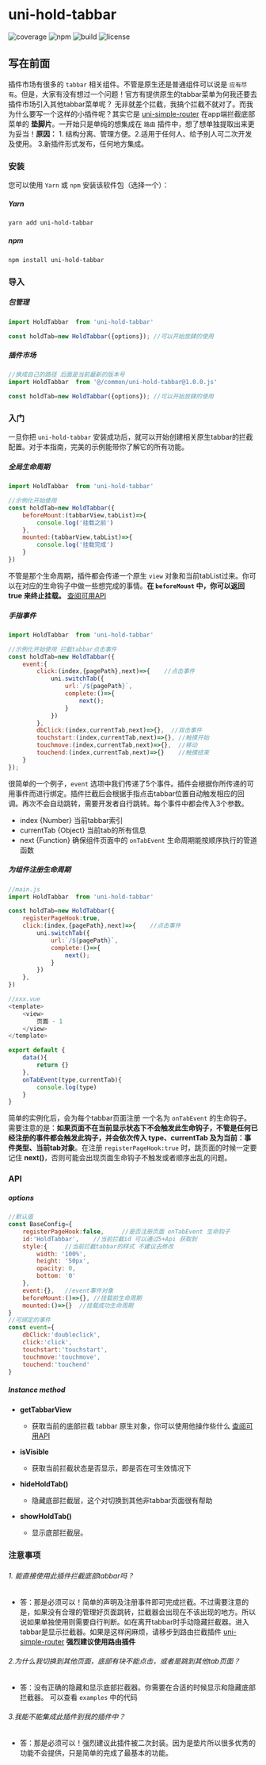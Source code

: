 
# uni-hold-tabbar

![coverage](https://img.shields.io/badge/coverage%20-95%25-green)   ![npm](https://img.shields.io/badge/npm%20-v2.6.11-blue) ![build](https://img.shields.io/badge/build-passing-brightgreen) ![license](https://img.shields.io/badge/license-MIT-red)

## 写在前面

插件市场有很多的 `tabbar` 相关组件。不管是原生还是普通组件可以说是 `应有尽有`。但是，大家有没有想过一个问题！官方有提供原生的tabbar菜单为何我还要去插件市场引入其他tabbar菜单呢？ 无非就差个拦截，我搞个拦截不就对了。而我为什么要写一个这样的小插件呢？其实它是 [uni-simple-router](https://github.com/SilurianYang/uni-simple-router) 在app端拦截底部菜单的 **垫脚片**。一开始只是单纯的想集成在 `路由` 插件中，想了想单独提取出来更为妥当！**原因：** 1. 结构分离、管理方便。2.适用于任何人、给予别人可二次开发及使用。 3.新插件形式发布，任何地方集成。


### 安装

您可以使用 `Yarn` 或 `npm` 安装该软件包（选择一个）：

##### Yarn

```sh
yarn add uni-hold-tabbar
```
##### npm

```sh
npm install uni-hold-tabbar
```

### 导入

##### 包管理
````js
import HoldTabbar  from 'uni-hold-tabbar'

const holdTab=new HoldTabbar({options}); //可以开始放肆的使用
````

##### 插件市场
```js
//换成自己的路径 后面是当前最新的版本号
import HoldTabbar  from '@/common/uni-hold-tabbar@1.0.0.js' 

const holdTab=new HoldTabbar({options}); //可以开始放肆的使用
```
### 入门
一旦你把 `uni-hold-tabbar` 安装成功后，就可以开始创建相关原生tabbar的拦截配置。对于本指南，完美的示例能带你了解它的所有功能。

##### 全局生命周期
```js
import HoldTabbar  from 'uni-hold-tabbar'

//示例化开始使用 
const holdTab=new HoldTabbar({
    beforeMount:(tabbarView,tabList)=>{
        console.log('挂载之前')
    },
    mounted:(tabbarView,tabList)=>{
        console.log('挂载完成')
    }
})
```
不管是那个生命周期，插件都会传递一个原生 `view` 对象和当前tabList过来。你可以在对应的生命钩子中做一些想完成的事情。**在 `beforeMount` 中，你可以返回 true 来终止挂载。** [查阅可用API](http://www.html5plus.org/doc/zh_cn/nativeobj.html#plus.nativeObj.View)

##### 手指事件
```js
import HoldTabbar  from 'uni-hold-tabbar'

//示例化开始使用 拦截tabbar点击事件
const holdTab=new HoldTabbar({
    event:{
        click:(index,{pagePath},next)=>{    //点击事件
            uni.switchTab({
                url:`/${pagePath}`,
                complete:()=>{
                    next();
                }
            })
        },
        dbClick:(index,currentTab,next)=>{},  //双击事件
        touchstart:(index,currentTab,next)=>{}, //触摸开始
        touchmove:(index,currentTab,next)=>{},  //移动
        touchend:(index,currentTab,next)=>{}    //触摸结束
    }
});
```
很简单的一个例子，`event` 选项中我们传递了5个事件。插件会根据你所传递的可用事件而进行绑定。插件拦截后会根据手指点击tabbar位置自动触发相应的回调。再次不会自动跳转，需要开发者自行跳转。每个事件中都会传入3个参数。
* index {Number} 当前tabbar索引
* currentTab    {Object}    当前tab的所有信息
* next  {Function}  确保组件页面中的 `onTabEvent` 生命周期能按顺序执行的管道函数


##### 为组件注册生命周期
```js
//main.js
import HoldTabbar  from 'uni-hold-tabbar'

const holdTab=new HoldTabbar({
    registerPageHook:true,
    click:(index,{pagePath},next)=>{    //点击事件
        uni.switchTab({
            url:`/${pagePath}`,
            complete:()=>{
                next();
            }
        })
    },
})

//xxx.vue
<template>
    <view>
        页面 - 1
    </view>
</template>

export default {
    data(){
        return {}
    },
    onTabEvent(type,currentTab){
        console.log(type)
    }
}
```
简单的实例化后，会为每个tabbar页面注册 一个名为 `onTabEvent` 的生命钩子。需要注意的是：**如果页面不在当前显示状态下不会触发此生命钩子，不管是任何已经注册的事件都会触发此钩子，并会依次传入 type、currentTab 及为当前：事件类型、当前tab对象**。在注册 `registerPageHook:true` 时，跳页面的时候一定要记住 **next()**，否则可能会出现页面生命钩子不触发或者顺序出乱的问题。 



### <div id="API">API</div>

##### options

```js
//默认值
const BaseConfig={
	registerPageHook:false,     //是否注册页面 onTabEvent 生命钩子
	id:'HoldTabbar',    //当前拦截id 可以通过5+Api 获取到
	style:{     //当前拦截tabbar的样式 不建议去修改
		width: '100%',
		height: '50px',
		opacity: 0,
		bottom: '0'
	},
	event:{},   //event事件对象
	beforeMount:()=>{}, //挂载前生命周期
	mounted:()=>{}  //挂载成功生命周期
}
//可绑定的事件
const event={   
	dbClick:'doubleclick',
	click:'click',
	touchstart:'touchstart',
	touchmove:'touchmove',
	touchend:'touchend'
}
```

##### Instance method

* **getTabbarView**
    * 获取当前的底部拦截 tabbar 原生对象，你可以使用他操作些什么  [查阅可用API](http://www.html5plus.org/doc/zh_cn/nativeobj.html#plus.nativeObj.View)

* **isVisible**
    * 获取当前拦截状态是否显示，即是否在可生效情况下

* **hideHoldTab()**
    * 隐藏底部拦截层，这个对切换到其他非tabbar页面很有帮助

* **showHoldTab()**
    * 显示底部拦截层。

### 注意事项
###### 1. 能直接使用此插件拦截底部tabbar吗？
* 答：那是必须可以！简单的声明及注册事件即可完成拦截。不过需要注意的是，如果没有合理的管理好页面跳转，拦截器会出现在不该出现的地方。所以说如果单独使用则需要自行判断。如在离开tabbar时手动隐藏拦截器。进入tabbar是显示拦截器。如果是这样闲麻烦，请移步到路由拦截插件 [uni-simple-router](https://github.com/SilurianYang/uni-simple-router) **强烈建议使用路由插件**

###### 2.为什么我切换到其他页面，底部有块不能点击，或者是跳到其他tab页面？
* 答：没有正确的隐藏和显示底部拦截器。你需要在合适的时候显示和隐藏底部拦截器。 可以查看 `examples` 中的代码

###### 3.我能不能集成此插件到我的插件中？
* 答：那是必须可以！强烈建议此插件被二次封装。因为是垫片所以很多优秀的功能不会提供，只是简单的完成了最基本的功能。